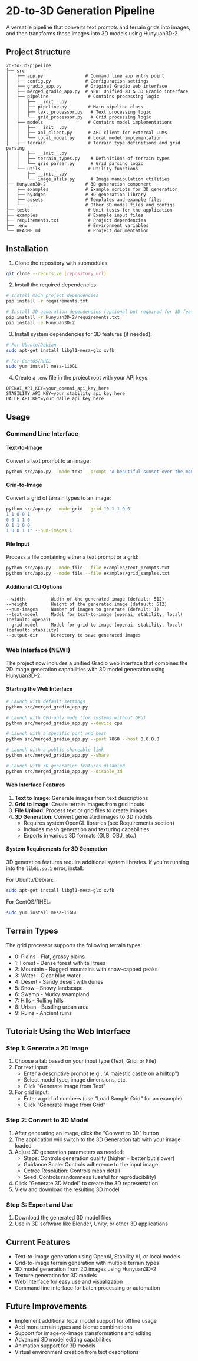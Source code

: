 # 2D-to-3D Generation Pipeline

A versatile pipeline that converts text prompts and terrain grids into images, and then transforms those images into 3D models using Hunyuan3D-2.

## Project Structure

```
2d-to-3d-pipeline
├── src
│   ├── app.py                # Command line app entry point
│   ├── config.py             # Configuration settings
│   ├── gradio_app.py         # Original Gradio web interface
│   ├── merged_gradio_app.py  # NEW! Unified 2D & 3D Gradio interface
│   ├── pipeline               # Contains processing logic
│   │   ├── __init__.py
│   │   ├── pipeline.py        # Main pipeline class
│   │   ├── text_processor.py   # Text processing logic
│   │   └── grid_processor.py   # Grid processing logic
│   ├── models                 # Contains model implementations
│   │   ├── __init__.py
│   │   ├── api_client.py      # API client for external LLMs
│   │   └── local_model.py     # Local model implementation
│   ├── terrain                # Terrain type definitions and grid parsing
│   │   ├── __init__.py
│   │   ├── terrain_types.py    # Definitions of terrain types
│   │   └── grid_parser.py      # Grid parsing logic
│   └── utils                  # Utility functions
│       ├── __init__.py
│       └── image_utils.py      # Image manipulation utilities
├── Hunyuan3D-2               # 3D generation component
│   ├── examples              # Example scripts for 3D generation
│   ├── hy3dgen               # 3D generation library
│   ├── assets                # Templates and example files
│   └── ...                   # Other 3D model files and configs
├── tests                      # Unit tests for the application
├── examples                   # Example input files
├── requirements.txt           # Project dependencies
├── .env                       # Environment variables
└── README.md                  # Project documentation
```

## Installation

1. Clone the repository with submodules:

```bash
git clone --recursive [repository_url]
```

2. Install the required dependencies:

```bash
# Install main project dependencies
pip install -r requirements.txt

# Install 3D generation dependencies (optional but required for 3D features)
pip install -r Hunyuan3D-2/requirements.txt
pip install -e Hunyuan3D-2
```

3. Install system dependencies for 3D features (if needed):

```bash
# For Ubuntu/Debian
sudo apt-get install libgl1-mesa-glx xvfb

# For CentOS/RHEL
sudo yum install mesa-libGL
```

4. Create a `.env` file in the project root with your API keys:

```
OPENAI_API_KEY=your_openai_api_key_here
STABILITY_API_KEY=your_stability_api_key_here
DALLE_API_KEY=your_dalle_api_key_here
```

## Usage

### Command Line Interface

#### Text-to-Image

Convert a text prompt to an image:

```bash
python src/app.py --mode text --prompt "A beautiful sunset over the mountains" --num-images 1
```

#### Grid-to-Image

Convert a grid of terrain types to an image:

```bash
python src/app.py --mode grid --grid "0 1 1 0 0
1 1 0 0 1
0 0 1 1 0
0 1 1 0 0
1 0 0 1 1" --num-images 1
```

#### File Input

Process a file containing either a text prompt or a grid:

```bash
python src/app.py --mode file --file examples/text_prompts.txt
python src/app.py --mode file --file examples/grid_samples.txt
```

#### Additional CLI Options

```
--width          Width of the generated image (default: 512)
--height         Height of the generated image (default: 512)
--num-images     Number of images to generate (default: 1)
--text-model     Model for text-to-image (openai, stability, local) (default: openai)
--grid-model     Model for grid-to-image (openai, stability, local) (default: stability)
--output-dir     Directory to save generated images
```

### Web Interface (NEW!)

The project now includes a unified Gradio web interface that combines the 2D image generation capabilities with 3D model generation using Hunyuan3D-2.

#### Starting the Web Interface

```bash
# Launch with default settings
python src/merged_gradio_app.py

# Launch with CPU-only mode (for systems without GPU)
python src/merged_gradio_app.py --device cpu

# Launch with a specific port and host
python src/merged_gradio_app.py --port 7860 --host 0.0.0.0

# Launch with a public shareable link
python src/merged_gradio_app.py --share

# Launch with 3D generation features disabled
python src/merged_gradio_app.py --disable_3d
```

#### Web Interface Features

1. **Text to Image**: Generate images from text descriptions
2. **Grid to Image**: Create terrain images from grid inputs
3. **File Upload**: Process text or grid files to create images
4. **3D Generation**: Convert generated images to 3D models
   - Requires system OpenGL libraries (see Requirements section)
   - Includes mesh generation and texturing capabilities
   - Exports in various 3D formats (GLB, OBJ, etc.)

#### System Requirements for 3D Generation

3D generation features require additional system libraries. If you're running into the `libGL.so.1` error, install:

For Ubuntu/Debian:
```bash
sudo apt-get install libgl1-mesa-glx xvfb
```

For CentOS/RHEL:
```bash
sudo yum install mesa-libGL
```

## Terrain Types

The grid processor supports the following terrain types:

- 0: Plains - Flat, grassy plains
- 1: Forest - Dense forest with tall trees
- 2: Mountain - Rugged mountains with snow-capped peaks
- 3: Water - Clear blue water
- 4: Desert - Sandy desert with dunes
- 5: Snow - Snowy landscape
- 6: Swamp - Murky swampland
- 7: Hills - Rolling hills
- 8: Urban - Bustling urban area
- 9: Ruins - Ancient ruins

## Tutorial: Using the Web Interface

### Step 1: Generate a 2D Image
1. Choose a tab based on your input type (Text, Grid, or File)
2. For text input:
   - Enter a descriptive prompt (e.g., "A majestic castle on a hilltop")
   - Select model type, image dimensions, etc.
   - Click "Generate Image from Text"
3. For grid input:
   - Enter a grid of numbers (use "Load Sample Grid" for an example)
   - Click "Generate Image from Grid"

### Step 2: Convert to 3D Model
1. After generating an image, click the "Convert to 3D" button
2. The application will switch to the 3D Generation tab with your image loaded
3. Adjust 3D generation parameters as needed:
   - Steps: Controls generation quality (higher = better but slower)
   - Guidance Scale: Controls adherence to the input image
   - Octree Resolution: Controls mesh detail
   - Seed: Controls randomness (useful for reproducibility)
4. Click "Generate 3D Model" to create the 3D representation
5. View and download the resulting 3D model

### Step 3: Export and Use
1. Download the generated 3D model files
2. Use in 3D software like Blender, Unity, or other 3D applications

## Current Features

- Text-to-image generation using OpenAI, Stability AI, or local models
- Grid-to-image terrain generation with multiple terrain types
- 3D model generation from 2D images using Hunyuan3D-2
- Texture generation for 3D models
- Web interface for easy use and visualization
- Command line interface for batch processing or automation

## Future Improvements

- Implement additional local model support for offline usage
- Add more terrain types and biome combinations
- Support for image-to-image transformations and editing
- Advanced 3D model editing capabilities
- Animation support for 3D models
- Virtual environment creation from text descriptions
